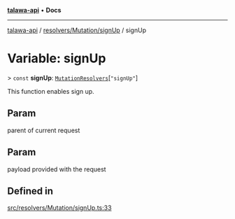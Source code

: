 [**talawa-api**](../../../../README.md) • **Docs**

***

[talawa-api](../../../../modules.md) / [resolvers/Mutation/signUp](../README.md) / signUp

# Variable: signUp

\> `const` **signUp**: [`MutationResolvers`](../../../../types/generatedGraphQLTypes/type-aliases/MutationResolvers.md)\[`"signUp"`\]

This function enables sign up.

## Param

parent of current request

## Param

payload provided with the request

## Defined in

[src/resolvers/Mutation/signUp.ts:33](https://github.com/PalisadoesFoundation/talawa-api/blob/67d017fd9312183a6b2bae1b160bc814f56ab5c2/src/resolvers/Mutation/signUp.ts#L33)

